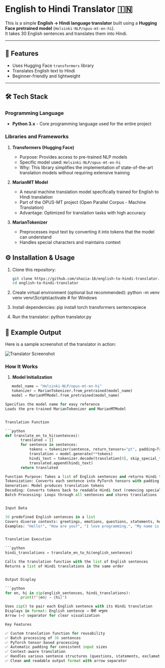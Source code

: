# English to Hindi Translator 🇮🇳

This is a simple **English → Hindi language translator** built using a **Hugging Face pretrained model** (`Helsinki-NLP/opus-mt-en-hi`).  
It takes 30 English sentences and translates them into Hindi.

---

## 📌 Features
- Uses Hugging Face `transformers` library
- Translates English text to Hindi
- Beginner-friendly and lightweight

---

## 🛠️ Tech Stack

### Programming Language
- **Python 3.x** - Core programming language used for the entire project

### Libraries and Frameworks

1. **Transformers (Hugging Face)**
   - Purpose: Provides access to pre-trained NLP models
   - Specific model used: `Helsinki-NLP/opus-mt-en-hi`
   - Why: This library simplifies the implementation of state-of-the-art translation models without requiring extensive training

2. **MarianMT Model**
   - A neural machine translation model specifically trained for English to Hindi translation
   - Part of the OPUS-MT project (Open Parallel Corpus - Machine Translation)
   - Advantage: Optimized for translation tasks with high accuracy

3. **MarianTokenizer**
   - Preprocesses input text by converting it into tokens that the model can understand
   - Handles special characters and maintains context

## ⚙️ Installation & Usage

1. Clone this repository:
   ```bash
   git clone https://github.com/shazia-16/english-to-hindi-translator.git
   cd english-to-hindi-translator

2. Create virtual environment (optional but recommended):
python -m venv venv
venv\Scripts\activate      # for Windows

3. Install dependencies:
pip install torch transformers sentencepiece

4. Run the translator:
python translator.py

## 📸 Example Output

Here is a sample screenshot of the translator in action:

![Translator Screenshot](screenshot.png)


### How It Works

1. **Model Initialization**
```python
   model_name = "Helsinki-NLP/opus-mt-en-hi"
   tokenizer = MarianTokenizer.from_pretrained(model_name)
   model = MarianMTModel.from_pretrained(model_name)

Specifies the model name for easy reference
Loads the pre-trained MarianTokenizer and MarianMTModel


Translation Function

```python
def translate_en_to_hi(sentences):
       translated = []
       for sentence in sentences:
           tokens = tokenizer(sentence, return_tensors="pt", padding=True)
           translation = model.generate(**tokens)
           hindi_text = tokenizer.decode(translation[0], skip_special_tokens=True)
           translated.append(hindi_text)
       return translated

Function Purpose: Takes a list of English sentences and returns Hindi translations
Tokenization: Converts each sentence into PyTorch tensors with padding
Generation: Model produces translation tokens
Decoding: Converts tokens back to readable Hindi text (removing special tokens)
Batch Processing: Loops through all sentences and stores translations


Input Data

30 predefined English sentences in a list
Covers diverse contexts: greetings, emotions, questions, statements, hobbies
Examples: "Hello!", "How are you?", "I love programming.", "My name is Shazia."


Translation Execution

```python
hindi_translations = translate_en_to_hi(english_sentences)

Calls the translation function with the list of English sentences
Returns a list of Hindi translations in the same order


Output Display

```python
for en, hi in zip(english_sentences, hindi_translations):
       print(f"{en} → {hi}")

Uses zip() to pair each English sentence with its Hindi translation
Displays in format: English sentence → हिंदी अनुवाद
Arrow (→) separator for clear visualization

Key Features

✅ Custom translation function for reusability
✅ Batch processing of 30 sentences
✅ PyTorch tensor-based processing
✅ Automatic padding for consistent input sizes
✅ Context-aware translation
✅ Handles various sentence structures (questions, statements, exclamations)
✅ Clean and readable output format with arrow separator
